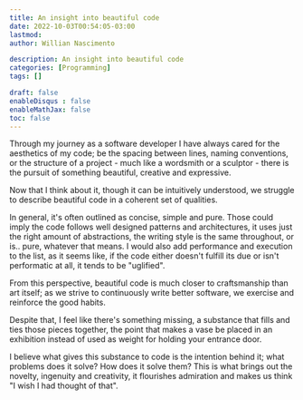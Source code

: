 ```yaml
---
title: An insight into beautiful code
date: 2022-10-03T00:54:05-03:00
lastmod:
author: Willian Nascimento

description: An insight into beautiful code
categories: [Programming]
tags: []

draft: false
enableDisqus : false
enableMathJax: false
toc: false
---
```


Through my journey as a software developer I have always cared for the aesthetics of my code; be the spacing between lines, naming conventions, or the structure of a project - much like a wordsmith or a sculptor - there is the pursuit of something beautiful, creative and expressive.

Now that I think about it, though it can be intuitively understood, we struggle to describe beautiful code in a coherent set of qualities.

In general, it's often outlined as concise, simple and pure. Those could imply the code follows well designed patterns and architectures, it uses just the right amount of abstractions, the writing style is the same throughout, or is.. pure, whatever that means. I would also add performance and execution to the list, as it seems like, if the code either doesn't fulfill its due or isn't performatic at all, it tends to be "uglified".

From this perspective, beautiful code is much closer to craftsmanship than art itself; as we strive to continuously write better software, we exercise and reinforce the good habits.

Despite that, I feel like there's something missing, a substance that fills and ties those pieces together, the point that makes a vase be placed in an exhibition instead of used as weight for holding your entrance door.

I believe what gives this substance to code is the intention behind it; what problems does it solve? How does it solve them? This is what brings out the novelty, ingenuity and creativity, it flourishes admiration and makes us think "I wish I had thought of that".